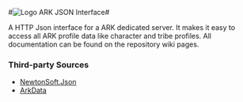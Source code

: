 #![Logo](https://web.mxcontent.network/ark-data/arkdata_server.png) ARK JSON Interface#

A HTTP Json interface for a ARK dedicated server. It makes it easy to access all ARK profile data like character and tribe profiles.
All documentation can be found on the repository wiki pages.

<h3>Third-party Sources</h3>

- <a href="https://github.com/JamesNK/Newtonsoft.Json">NewtonSoft.Json</a>
- <a href="https://github.com/AuthiQ/ArkData">ArkData</a>

